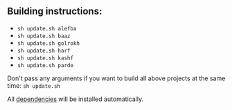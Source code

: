 ## Building instructions:

- `sh update.sh alefba`
- `sh update.sh baaz`
- `sh update.sh golrokh`
- `sh update.sh harf`
- `sh update.sh kashf`
- `sh update.sh parde`

Don't pass any arguments if you want to build all above projects at the same time: `sh update.sh`

All [dependencies](https://github.com/slatedocs/slate/wiki/Using-Slate-Natively) will be installed automatically.
